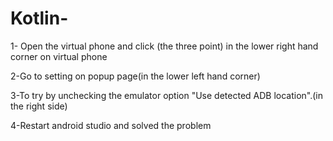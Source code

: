 # Kotlin-
1- Open the virtual phone and click (the three point) in the lower right hand corner on virtual phone

2-Go to setting on popup page(in the lower left hand corner)

3-To try by unchecking the emulator option "Use detected ADB location".(in the right side)

4-Restart android studio and solved the problem
